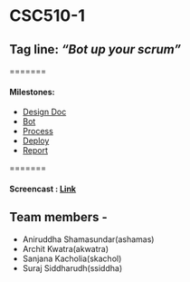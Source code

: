 # CSC510-1


## **Tag line:** *“Bot up your scrum”*


=======
#### Milestones:

* [Design Doc](https://github.ncsu.edu/csc510-fall2019/CSC510-1/blob/master/DESIGN.md "Design Doc")
* [Bot](https://github.ncsu.edu/csc510-fall2019/CSC510-1/blob/master/Bot.md "Bot.md")
* [Process](https://github.ncsu.edu/csc510-fall2019/CSC510-1/blob/master/PROCESS.md "Process")
* [Deploy](https://github.ncsu.edu/csc510-fall2019/CSC510-1/blob/master/DEPLOY.md "Deploy")
* [Report](https://github.ncsu.edu/csc510-fall2019/CSC510-1/blob/master/REPORT.md "Report")

=======

#### Screencast : [Link](https://drive.google.com/file/d/1ioKMQ246NRXbZz5oU2SWRdmnCHkaLR3K/view?usp=sharing "ScreenCast")

## Team members - 
* Aniruddha Shamasundar(ashamas)
* Archit Kwatra(akwatra)
* Sanjana Kacholia(skachol)
* Suraj Siddharudh(ssiddha)






